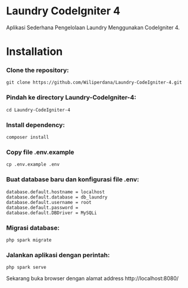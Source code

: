 # Laundry CodeIgniter 4

Aplikasi Sederhana Pengelolaan Laundry Menggunakan CodeIgniter 4. 

# Installation
### Clone the repository:
```
git clone https://github.com/Wiliperdana/Laundry-CodeIgniter-4.git
```

### Pindah ke directory Laundry-CodeIgniter-4:
```
cd Laundry-CodeIgniter-4
```

### Install dependency:
```
composer install
```

### Copy file .env.example
```
cp .env.example .env
```

### Buat database baru dan konfigurasi file .env:
```
database.default.hostname = localhost
database.default.database = db_laundry
database.default.username = root
database.default.password = 
database.default.DBDriver = MySQLi
```

### Migrasi database:
```
php spark migrate
```

### Jalankan aplikasi dengan perintah:
```
php spark serve
``` 

Sekarang buka browser dengan alamat address http://localhost:8080/